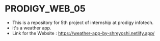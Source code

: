 # PRODIGY_WEB_05
+ This is a repository for 5th project of internship at  prodigy infotech.
+ it's a weather app.
+ Link for the Website : https://weather-app-by-shreyoshi.netlify.app/
